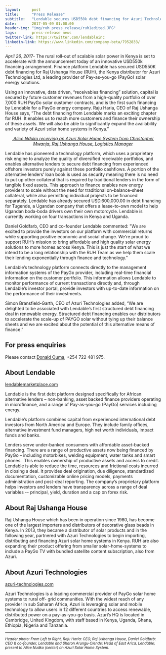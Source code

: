 ```yaml
---
layout:     post
title:      "Press Release"
subtitle:   "Lendable secures USD550k debt financing for Azuri Technologies Distributor, Raj Ushanga House"
date:       2017-05-09 01:00:00
header-img: "img/ruh_press_release/ruh1edited.JPG"
tags:       press-release news
twitter-link: https://twitter.com/lendableinc
linkedin-link: https://www.linkedin.com/company-beta/7952833/
---
```



_April 26, 2017_- The rural roll-out of scalable solar power in Kenya is set to accelerate with the announcement today of an innovative USD550k financing arrangement. Finance platform Lendable has secured USD550K debt financing for Raj Ushanga House (RUH), the Kenya distributor for Azuri Technologies Ltd, a leading provider of Pay-as-you-go (PayGo) solar energy solutions.   

Using an innovative, data driven, “receivables financing” solution, capital is secured by future customer revenues from a high-quality portfolio of over 7,000 RUH PayGo solar customer contracts, and is the first such financing by Lendable for a PayGo energy company.
Raju Haria, CEO of Raj Ushanga House says, “The debt financing from Lendable marks an exciting chapter for RUH. It enables us to reach more customers and finance their ownership of these assets. We will also be able to significantly expand the availability and variety of Azuri solar home systems in Kenya.”


<p>
<a href="{{ site.baseurl }}/img/ruh_press_release/ruh2.JPG">
    <center><img src="{{ site.baseurl }}/img/ruh_press_release/ruh2.JPG" alt>
    <em>Alice Nduko receiving an Azuri Solar Home System from Christopher Mwanja, Raj Ushanga House, Logistics Manager</em></center>
</a>
</p>

Lendable has pioneered a technology platform, which uses a proprietary risk engine to analyze the quality of diversified receivable portfolios, and enables alternative lenders to secure debt financing from experienced offshore investors purely against these portfolio cashflows.  A portion of the alternative lenders’ loan book is used as security meaning there is no need to put up other collateral that is required by traditional lenders in the form of tangible fixed assets. This approach to finance enables new energy providers to scale without the need for traditional on-balance-sheet collateral, while also permitting individual projects to be financed separately.
Lendable has already secured USD.600,000.00 in debt financing for Tugende, a Ugandan company that offers a lease-to-own model to help Ugandan boda-boda drivers own their own motorcycle. Lendable is currently working on four transactions in Kenya and Uganda.  

Daniel Goldfarb, CEO and co-founder Lendable commented: "We are excited to provide the investors on our platform with commercial returns while supporting positive economic and social change. We're proud to support RUH’s mission to bring affordable and high quality solar energy solutions to more homes across Kenya. This is just the start of what we intend to be a long relationship with the RUH Team as we help them scale their lending exponentially through finance and technology."  

Lendable’s technology platform connects directly to the management information systems of the PayGo provider, including real-time financial information on the customer portfolio.  This information allows Lendable to monitor performance of current transactions directly and, through Lendable’s investor portal, provide investors with up-to-date information on the performance of their investments.  

Simon Bransfield-Garth, CEO of Azuri Technologies added, “We are delighted to be associated with Lendable’s first structured debt financing deal in renewable energy. Structured debt financing enables our distributors to accelerate the scale-up of PAYGO solar without tying up their balance sheets and we are excited about the potential of this alternative means of finance.”



## For press enquiries
Please contact [Donald Ouma](mailto:douma@levanterafrica.com), +254 722 481 975.


## About Lendable   
[lendablemarketplace.com](http://lendablemarketplace.com)  

Lendable is the first debt platform designed specifically for African alternative lenders – non-banking, asset backed finance providers operating in microfinance, and a range of Pay-as-you-go (PayGo) services including energy.   

Lendable’s platform combines capital from experienced international debt investors from North America and Europe. They include family offices, alternative investment fund managers, high net worth individuals, impact funds and banks.   

Lenders serve under-banked consumers with affordable asset-backed financing. There are a range of productive assets now being financed by PayGo – including motorbikes, welding equipment, water tanks and smart phones.  This enables ownership of productive assets and access to credit.
Lendable is able to reduce the time, resources and frictional costs incurred in closing a deal. It provides deal origination, due diligence, standardized documentation, customizable online pricing models, payments administration and post-deal reporting. The company’s proprietary platform helps investors and lenders have transparency across a range of deal variables -- principal, yield, duration and a cap on forex risk.

## About Raj Ushanga House  

Raj Ushanga House which has been in operation since 1980, has become one of the largest importers and distributors of decorative glass beads in Kenya. In 2013, they became a distributor of solar products and in the following year, partnered with Azuri Technologies to begin importing, distributing and financing Azuri solar home systems in Kenya. RUH are also expanding their product offering from smaller solar-home-systems to include a PayGo TV with bundled satellite content subscription, also from Azuri.

## About Azuri Technologies   
[azuri-technologies.com](http://azuri-technologies.com) 

Azuri Technologies is a leading commercial provider of PayGo solar home systems to rural off- grid communities. With the widest reach of any provider in sub Saharan Africa, Azuri is leveraging solar and mobile technology to allow users in 12 different countries to access renewable, distributed power on a pay-as-you-go basis. Azuri’s HQ is located in Cambridge, United Kingdom, with staff based in Kenya, Uganda, Ghana, Ethiopia, Nigeria and Tanzania. 

<hr>

<small><em>Header photo: From Left to Right, Raju Haria: CEO, Raj Ushanga House, Daniel Goldfarb: CEO & co-founder, Lendable and Sharon Arungu-Olende: Head of East Arica, Lendable; present to Alice Nudko (center) an Azuri Solar Home System.</em></small>
